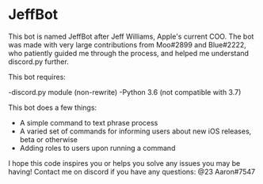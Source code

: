 # JeffBot

This bot is named JeffBot after Jeff Williams, Apple's current COO. The bot was made with very large contributions from Moo#2899 and Blue#2222, who patiently guided me through the process, and helped me understand discord.py further.

This bot requires: 

-discord.py module (non-rewrite) 
-Python 3.6 (not compatible with 3.7)


This bot does a few things:

- A simple command to text phrase process
- A varied set of commands for informing users about new iOS releases, beta or otherwise
- Adding roles to users upon running a command

I hope this code inspires you or helps you solve any issues you may be having! Contact me on discord if you have any questions: @23 Aaron#7547
